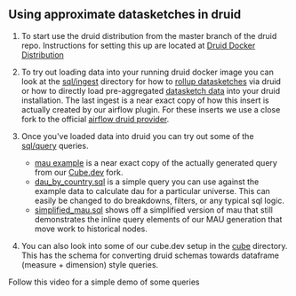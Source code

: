 ## Using approximate datasketches in druid

1. To start use the druid distribution from the master branch of the druid repo. Instructions for setting this up are located at [Druid Docker Distribution](https://github.com/apache/druid/tree/master/distribution/docker)

2. To try out loading data into your running druid docker image you can look at the [sql/ingest](./sql/ingest) directory for how to [rollup datasketches](./sql/ingest/insert_rollup.sql) via druid or how to directly load pre-aggregated [datasketch data](./sql/ingest/sketch_insert_local.sql) into your druid installation. The last ingest is a near exact copy of how this insert is actually created by our airflow plugin. For these inserts we use a close fork to the official [airflow druid provider](https://airflow.apache.org/docs/apache-airflow-providers-apache-druid/stable/index.html).

3. Once you've loaded data into druid you can try out some of the [sql/query](./sql/query) queries.
    - [mau example](./sql/query/mau_query_example.sql) is a near exact copy of the actually generated query from our [Cube.dev](https://cube.dev/) fork. 
    - [dau_by_country.sql](./sql/query/dau_by_country.sql) is a simple query you can use against the example data to calculate dau for a particular universe. This can easily be changed to do breakdowns, filters, or any typical sql logic.
    - [simplified_mau.sql](./sql/query/simplified_mau.sql) shows off a simplified version of mau that still demonstrates the inline query elements of our MAU generation that move work to historical nodes.

4. You can also look into some of our cube.dev setup in the [cube](./cube/schemas/) directory. This has the schema for converting druid schemas towards dataframe (measure + dimension) style queries.



Follow this video for a simple demo of some queries